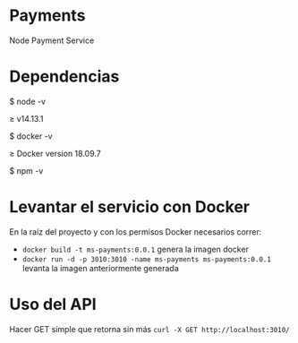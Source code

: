 # Payments
Node Payment Service
# Dependencias
$ node -v

$\ge$ v14.13.1

$ docker -v

$\ge$ Docker version 18.09.7

$ npm -v


# Levantar el servicio con Docker
En la raíz del proyecto y con los permisos Docker necesarios correr:

- `docker build -t ms-payments:0.0.1` genera la imagen docker
- `docker run -d -p 3010:3010 -name ms-payments ms-payments:0.0.1` levanta la imagen anteriormente generada

# Uso del API
Hacer GET simple que retorna sin más
`curl -X GET http://localhost:3010/`
